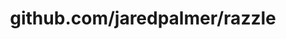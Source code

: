 ---
layout: post
title: github.com/jaredpalmer/razzle
categories: link
tags: [انگلیسی, برنامه‌نویسی]
---